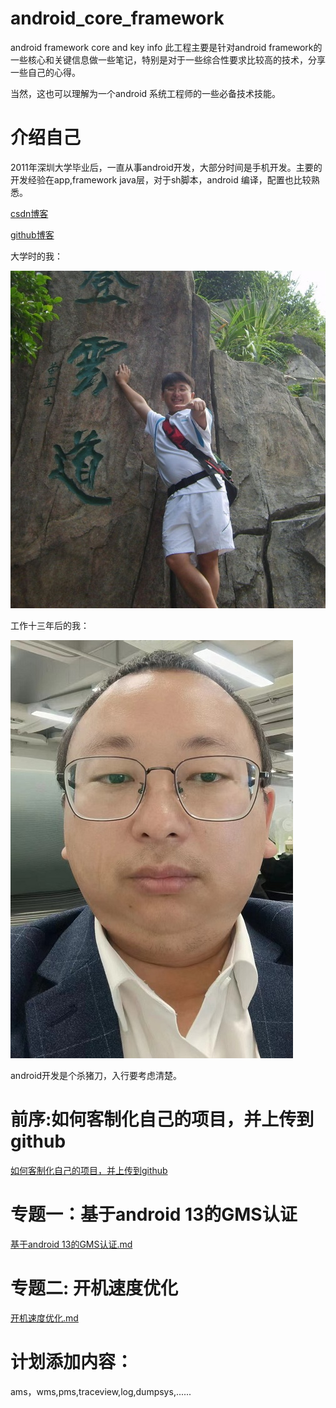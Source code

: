 # android_core_framework
android framework core and key info
此工程主要是针对android framework的一些核心和关键信息做一些笔记，特别是对于一些综合性要求比较高的技术，分享一些自己的心得。

当然，这也可以理解为一个android 系统工程师的一些必备技术技能。

# 介绍自己
2011年深圳大学毕业后，一直从事android开发，大部分时间是手机开发。主要的开发经验在app,framework java层，对于sh脚本，android 编译，配置也比较熟悉。

[csdn博客](https://blog.csdn.net/hfreeman2008)

[github博客](https://github.com/hfreeman2008)

大学时的我：

<img src=".\Images\2008年大学.JPG">

工作十三年后的我：

<img src=".\Images\2024年工作时的照片.jpg">

android开发是个杀猪刀，入行要考虑清楚。


# 前序:如何客制化自己的项目，并上传到github
[如何客制化自己的项目，并上传到github](./上传项目至github.md)

# 专题一：基于android 13的GMS认证
[基于android 13的GMS认证.md](./专题一_基于android_13的GMS认证/基于android_13的GMS认证.md)

# 专题二: 开机速度优化
[开机速度优化.md](./专题二_开机速度优化/开机速度优化.md)

# 计划添加内容：
ams，wms,pms,traceview,log,dumpsys,......




